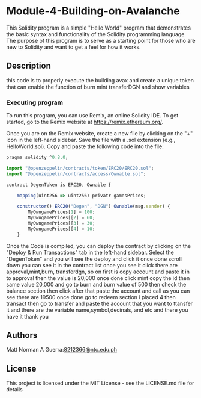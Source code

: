 # Module-4-Building-on-Avalanche

This Solidity program is a simple "Hello World" program that demonstrates the basic syntax and functionality of the Solidity programming language. The purpose of this program is to serve as a starting point for those who are new to Solidity and want to get a feel for how it works.

## Description
this code is to properly execute the building avax and create a unique token that can enable the function of burn mint transferDGN and show variables

### Executing program

To run this program, you can use Remix, an online Solidity IDE. To get started, go to the Remix website at https://remix.ethereum.org/.

Once you are on the Remix website, create a new file by clicking on the "+" icon in the left-hand sidebar. Save the file with a .sol extension (e.g., HelloWorld.sol). Copy and paste the following code into the file:

```javascript
pragma solidity ^0.8.0;

import "@openzeppelin/contracts/token/ERC20/ERC20.sol";
import "@openzeppelin/contracts/access/Ownable.sol";

contract DegenToken is ERC20, Ownable {

    mapping(uint256 => uint256) privatr gamesPrices;

    constructor() ERC20("Degen", "DGN") Ownable(msg.sender) {
        MyOwngamePrices[1] = 100;
        MyOwngamePrices[[2] = 60;
        MyOwngamePrices[[3] = 30;
        MyOwngamePrices[[4] = 10;
    }
```

Once the Code is compiled, you can deploy the contract by clicking on the "Deploy & Run Transactions" tab in the left-hand sidebar. Select the "DegenToken" and you will see the deploy and click it once done scroll down you can see it in the contract list once you see it click there are approval,mint,burn, transferdgn, so on first is copy account and paste it in to approval then the value is 20,000 once done click mint copy the id then same value 20,000 and go to burn and burn value of 500 then check the balance section then click after that paste the account and call as you can see there are 19500 once done go to redeem section i placed 4 then transact then go to transfer and paste the account that you want to ttansfer it and there are the variable name,symbol,decinals, and etc and there you have it thank you

## Authors
Matt Norman A Guerra:8212366@ntc.edu.ph

## License

This project is licensed under the MIT License - see the LICENSE.md file for details
